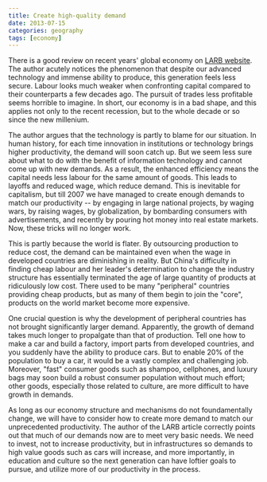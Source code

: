 ```yaml
---
title: Create high-quality demand
date: 2013-07-15
categories: geography
tags: [economy]
---
```


There is a good review on recent years' global economy on [LARB website](http://lareviewofbooks.org/article.php?id=1845&fulltext=1).  The author acutely notices the phenomenon that despite our advanced technology and immense ability to produce, this generation feels less secure.  Labour looks much weaker when confronting capital compared to their counterparts a few decades ago.  The pursuit of trades less profitable seems horrible to imagine.  In short, our economy is in a bad shape, and this applies not only to the recent recession, but to the whole decade or so since the new millenium.

The author argues that the technology is partly to blame for our situation.  In human history, for each time innovation in institutions or technology brings higher productivity, the demand will soon catch up.  But we seem less sure about what to do with the benefit of information technology and cannot come up with new demands.  As a result, the enhanced efficiency means the capital needs less labour for the same amount of goods.  This leads to layoffs and reduced wage, which reduce demand.  This is inevitable for capitalism, but till 2007 we have managed to create enough demands to match our productivity -- by engaging in large national projects, by waging wars, by raising wages, by globalization, by bombarding consumers with advertisements, and recently by pouring hot money into real estate markets.  Now, these tricks will no longer work.

This is partly because the world is flater.  By outsourcing production to reduce cost, the demand can be maintained even when the wage in developed countries are diminishing in reality.  But China's difficulty in finding cheap labour and her leader's determination to change the industry structure has essentially terminated the age of large quantity of products at ridiculously low cost.  There used to be many "peripheral" countries providing cheap products, but as many of them begin to join the "core", products on the world market become more expensive.

One crucial question is why the development of peripheral countries has not brought significantly larger demand.  Apparently, the growth of demand takes much longer to propalgate than that of production.  Tell one how to make a car and build a factory, import parts from developed countries, and you suddenly have the ability to produce cars.  But to enable 20% of the population to buy a car, it would be a vastly complex and challenging job.  Moreover, "fast" consumer goods such as shampoo, cellphones, and luxury bags may soon build a robust consumer population without much effort; other goods, especially those related to culture, are more difficult to have growth in demands.

As long as our economy structure and mechanisms do not foundamentally change, we will have to consider how to create more demand to match our unprecedented productivity.  The author of the LARB article correctly points out that much of our demands now are to meet very basic needs.  We need to invest, not to increase productivity, but in infrastructures so demands to high value goods such as cars will increase, and more importantly, in education and culture so the next generation can have loftier goals to pursue, and utilize more of our productivity in the process.
